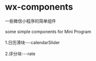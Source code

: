 # wx-components
一些微信小程序的简单组件<br></br>
some simple components for Mini Program<br></br>
1.日历滑块---calendarSlider<br></br>
2.评分块---rate
